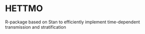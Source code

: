 # HETTMO

R-package based on Stan to efficiently implement time-dependent transmission and stratification
